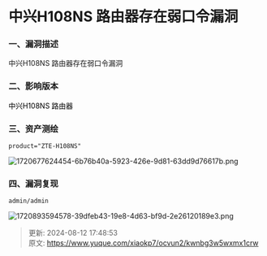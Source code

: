 # 中兴H108NS 路由器存在弱口令漏洞

### 一、漏洞描述
中兴H108NS 路由器存在弱口令漏洞

### 二、影响版本
<font style="color:#000000;">中兴H108NS 路由器</font>

### 三、资产测绘
```plain
product="ZTE-H108NS"
```

![1720677624454-6b76b40a-5923-426e-9d81-63dd9d76617b.png](./img/1oyAPl1XUS9_H-Ib/1720677624454-6b76b40a-5923-426e-9d81-63dd9d76617b-006737.png)

### 四、漏洞复现
```plain
admin/admin
```

![1720893594578-39dfeb43-19e8-4d63-bf9d-2e26120189e3.png](./img/1oyAPl1XUS9_H-Ib/1720893594578-39dfeb43-19e8-4d63-bf9d-2e26120189e3-508250.png)



> 更新: 2024-08-12 17:48:53  
> 原文: <https://www.yuque.com/xiaokp7/ocvun2/kwnbg3w5wxmx1crw>